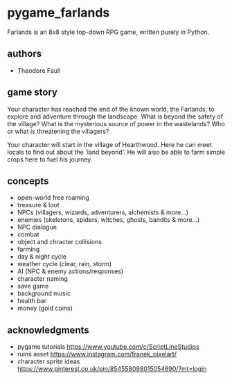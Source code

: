# pygame_farlands
Farlands is an 8x8 style top-down RPG game, written purely in Python.

## authors
- Theodore Faull

## game story
Your character has reached the end of the known world, the Farlands, to explore and adventure through the landscape. What is beyond the safety of the village? What is the mysterious source of power in the wastelands? Who or what is threatening the villagers?

Your character will start in the village of Hearthwood. Here he can meet locals to find out about the 'land beyond'. He will also be able to farm simple crops here to fuel his journey.

## concepts
- open-world free roaming
- treasure & loot
- NPCs (villagers, wizards, adventurers, alchemists & more...)
- enemies (skeletons, spiders, witches, ghosts, bandits & more...)
- NPC dialogue
- combat
- object and chracter collisions
- farming
- day & night cycle
- weather cycle (clear, rain, storm)
- AI (NPC & enemy actions/responses)
- character naming
- save game
- background music
- health bar
- money (gold coins)

## acknowledgments
- pygame tutorials https://www.youtube.com/c/ScriptLineStudios
- ruins asset https://www.instagram.com/franek_pixelart/
- character sprite ideas https://www.pinterest.co.uk/pin/854558098015054690/?mt=login

